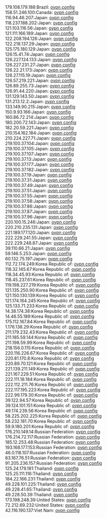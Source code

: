 179.108.179.188:Brazil: [ovpn config](vpn/179_108_179_188.ovpn)  
158.51.246.100:Canada: [ovpn config](vpn/158_51_246_100.ovpn)  
116.94.46.207:Japan: [ovpn config](vpn/116_94_46_207.ovpn)  
118.237.188.202:Japan: [ovpn config](vpn/118_237_188_202.ovpn)  
121.103.116.56:Japan: [ovpn config](vpn/121_103_116_56.ovpn)  
121.111.166.189:Japan: [ovpn config](vpn/121_111_166_189.ovpn)  
122.208.194.126:Japan: [ovpn config](vpn/122_208_194_126.ovpn)  
122.218.137.29:Japan: [ovpn config](vpn/122_218_137_29.ovpn)  
125.175.180.129:Japan: [ovpn config](vpn/125_175_180_129.ovpn)  
126.15.41.74:Japan: [ovpn config](vpn/126_15_41_74.ovpn)  
126.227.124.133:Japan: [ovpn config](vpn/126_227_124_133.ovpn)  
126.227.231.27:Japan: [ovpn config](vpn/126_227_231_27.ovpn)  
126.22.21.173:Japan: [ovpn config](vpn/126_22_21_173.ovpn)  
126.27.115.19:Japan: [ovpn config](vpn/126_27_115_19.ovpn)  
126.57.219.221:Japan: [ovpn config](vpn/126_57_219_221.ovpn)  
126.89.255.73:Japan: [ovpn config](vpn/126_89_255_73.ovpn)  
126.91.44.220:Japan: [ovpn config](vpn/126_91_44_220.ovpn)  
131.129.143.50:Japan: [ovpn config](vpn/131_129_143_50.ovpn)  
131.213.12.2:Japan: [ovpn config](vpn/131_213_12_2.ovpn)  
133.149.90.215:Japan: [ovpn config](vpn/133_149_90_215.ovpn)  
150.9.93.166:Japan: [ovpn config](vpn/150_9_93_166.ovpn)  
160.86.72.214:Japan: [ovpn config](vpn/160_86_72_214.ovpn)  
180.200.72.143:Japan: [ovpn config](vpn/180_200_72_143.ovpn)  
182.20.59.221:Japan: [ovpn config](vpn/182_20_59_221.ovpn)  
210.154.162.184:Japan: [ovpn config](vpn/210_154_162_184.ovpn)  
210.224.227.71:Japan: [ovpn config](vpn/210_224_227_71.ovpn)  
219.100.37.104:Japan: [ovpn config](vpn/219_100_37_104.ovpn)  
219.100.37.105:Japan: [ovpn config](vpn/219_100_37_105.ovpn)  
219.100.37.107:Japan: [ovpn config](vpn/219_100_37_107.ovpn)  
219.100.37.13:Japan: [ovpn config](vpn/219_100_37_13.ovpn)  
219.100.37.177:Japan: [ovpn config](vpn/219_100_37_177.ovpn)  
219.100.37.182:Japan: [ovpn config](vpn/219_100_37_182.ovpn)  
219.100.37.19:Japan: [ovpn config](vpn/219_100_37_19.ovpn)  
219.100.37.31:Japan: [ovpn config](vpn/219_100_37_31.ovpn)  
219.100.37.49:Japan: [ovpn config](vpn/219_100_37_49.ovpn)  
219.100.37.51:Japan: [ovpn config](vpn/219_100_37_51.ovpn)  
219.100.37.55:Japan: [ovpn config](vpn/219_100_37_55.ovpn)  
219.100.37.58:Japan: [ovpn config](vpn/219_100_37_58.ovpn)  
219.100.37.86:Japan: [ovpn config](vpn/219_100_37_86.ovpn)  
219.100.37.87:Japan: [ovpn config](vpn/219_100_37_87.ovpn)  
219.100.37.96:Japan: [ovpn config](vpn/219_100_37_96.ovpn)  
220.100.15.246:Japan: [ovpn config](vpn/220_100_15_246.ovpn)  
220.210.235.131:Japan: [ovpn config](vpn/220_210_235_131.ovpn)  
221.189.177.120:Japan: [ovpn config](vpn/221_189_177_120.ovpn)  
222.229.241.55:Japan: [ovpn config](vpn/222_229_241_55.ovpn)  
222.229.248.87:Japan: [ovpn config](vpn/222_229_248_87.ovpn)  
39.110.66.21:Japan: [ovpn config](vpn/39_110_66_21.ovpn)  
59.146.5.253:Japan: [ovpn config](vpn/59_146_5_253.ovpn)  
60.132.75.197:Japan: [ovpn config](vpn/60_132_75_197.ovpn)  
112.72.174.249:Korea Republic of: [ovpn config](vpn/112_72_174_249.ovpn)  
118.32.145.67:Korea Republic of: [ovpn config](vpn/118_32_145_67.ovpn)  
118.34.45.93:Korea Republic of: [ovpn config](vpn/118_34_45_93.ovpn)  
118.45.237.61:Korea Republic of: [ovpn config](vpn/118_45_237_61.ovpn)  
119.198.227.219:Korea Republic of: [ovpn config](vpn/119_198_227_219.ovpn)  
121.135.250.90:Korea Republic of: [ovpn config](vpn/121_135_250_90.ovpn)  
121.150.130.139:Korea Republic of: [ovpn config](vpn/121_150_130_139.ovpn)  
121.174.164.245:Korea Republic of: [ovpn config](vpn/121_174_164_245.ovpn)  
125.133.71.233:Korea Republic of: [ovpn config](vpn/125_133_71_233.ovpn)  
14.38.174.38:Korea Republic of: [ovpn config](vpn/14_38_174_38.ovpn)  
14.46.55.189:Korea Republic of: [ovpn config](vpn/14_46_55_189.ovpn)  
175.112.167.84:Korea Republic of: [ovpn config](vpn/175_112_167_84.ovpn)  
1.176.138.29:Korea Republic of: [ovpn config](vpn/1_176_138_29.ovpn)  
211.179.232.43:Korea Republic of: [ovpn config](vpn/211_179_232_43.ovpn)  
211.185.59.144:Korea Republic of: [ovpn config](vpn/211_185_59_144.ovpn)  
211.198.59.99:Korea Republic of: [ovpn config](vpn/211_198_59_99.ovpn)  
218.156.0.115:Korea Republic of: [ovpn config](vpn/218_156_0_115.ovpn)  
220.116.226.67:Korea Republic of: [ovpn config](vpn/220_116_226_67.ovpn)  
220.81.170.8:Korea Republic of: [ovpn config](vpn/220_81_170_8.ovpn)  
220.89.70.121:Korea Republic of: [ovpn config](vpn/220_89_70_121.ovpn)  
221.139.211.149:Korea Republic of: [ovpn config](vpn/221_139_211_149.ovpn)  
221.167.229.51:Korea Republic of: [ovpn config](vpn/221_167_229_51.ovpn)  
222.111.18.184:Korea Republic of: [ovpn config](vpn/222_111_18_184.ovpn)  
222.112.211.76:Korea Republic of: [ovpn config](vpn/222_112_211_76.ovpn)  
222.117.195.223:Korea Republic of: [ovpn config](vpn/222_117_195_223.ovpn)  
222.99.179.30:Korea Republic of: [ovpn config](vpn/222_99_179_30.ovpn)  
39.122.94.57:Korea Republic of: [ovpn config](vpn/39_122_94_57.ovpn)  
39.124.101.151:Korea Republic of: [ovpn config](vpn/39_124_101_151.ovpn)  
49.174.239.56:Korea Republic of: [ovpn config](vpn/49_174_239_56.ovpn)  
58.225.202.225:Korea Republic of: [ovpn config](vpn/58_225_202_225.ovpn)  
58.232.181.70:Korea Republic of: [ovpn config](vpn/58_232_181_70.ovpn)  
59.9.180.201:Korea Republic of: [ovpn config](vpn/59_9_180_201.ovpn)  
176.210.149.14:Russian Federation: [ovpn config](vpn/176_210_149_14.ovpn)  
176.214.72.117:Russian Federation: [ovpn config](vpn/176_214_72_117.ovpn)  
185.12.253.48:Russian Federation: [ovpn config](vpn/185_12_253_48.ovpn)  
193.168.177.153:Russian Federation: [ovpn config](vpn/193_168_177_153.ovpn)  
46.0.118.107:Russian Federation: [ovpn config](vpn/46_0_118_107.ovpn)  
83.167.76.51:Russian Federation: [ovpn config](vpn/83_167_76_51.ovpn)  
91.205.236.157:Russian Federation: [ovpn config](vpn/91_205_236_157.ovpn)  
125.24.179.181:Thailand: [ovpn config](vpn/125_24_179_181.ovpn)  
125.25.111.116:Thailand: [ovpn config](vpn/125_25_111_116.ovpn)  
184.22.166.231:Thailand: [ovpn config](vpn/184_22_166_231.ovpn)  
49.228.101.225:Thailand: [ovpn config](vpn/49_228_101_225.ovpn)  
49.228.41.65:Thailand: [ovpn config](vpn/49_228_41_65.ovpn)  
49.228.50.39:Thailand: [ovpn config](vpn/49_228_50_39.ovpn)  
173.198.248.39:United States: [ovpn config](vpn/173_198_248_39.ovpn)  
72.212.69.232:United States: [ovpn config](vpn/72_212_69_232.ovpn)  
42.116.190.137:Viet Nam: [ovpn config](vpn/42_116_190_137.ovpn)  
